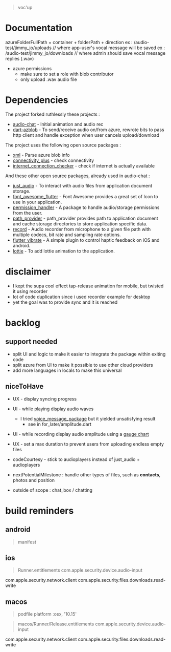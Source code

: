 > voc'up

# Documentation
azureFolderFullPath = container + folderPath + direction
ex : /audio-test/jimmy_jo/uploads // where app-user's vocal message will be saved
ex : /audio-test/jimmy_jo/downloads // where admin should save vocal message replies (.wav)

- azure permissions
  - make sure to set a role with blob contributor
  - only upload .wav audio file

# Dependencies
The project forked ruthlessly these projects : 

- [audio-chat](https://github.com/thecodepapaya/audio-chat) - Initial animation and audio rec
- [dart-azblob](https://github.com/kkazuo/dart-azblob) - To send/receive audio on/from azure, rewrote bits to pass http client and handle exception when user cancels upload/download

The project uses the following open source packages :

- [xml](https://pub.dev/packages/xml) - Parse azure blob info
- [connectivity_plus](https://pub.dev/packages/connectivity_plus) - check connectivity
- [internet_connection_checker](https://pub.dev/packages/internet_connection_checker) - check if internet is actually available

And these other open source packages, already used in audio-chat :

- [just_audio](https://pub.dev/packages/just_audio) - To interact with audio files from application document storage.
- [font_awesome_flutter](https://pub.dev/packages/font_awesome_flutter) - Font Awesome provides a great set of Icon to use in your application.
- [permission_handler](https://pub.dev/packages/permission_handler) - A package to handle audio/storage permissions from the user.
- [path_provider](https://pub.dev/packages/path_provider) - path_provider provides path to application document and cache storage directories to store application specific data.
- [record](https://pub.dev/packages/record) - Audio recorder from microphone to a given file path with multiple codecs, bit rate and sampling rate options.
- [flutter_vibrate](https://pub.dev/packages/flutter_vibrate) - A simple plugin to control haptic feedback on iOS and android.
- [lottie](https://pub.dev/packages/lottie) - To add lottie animation to the application.

# disclaimer
- I kept the supa cool effect tap-release animation for mobile, but twisted it using recorder
- lot of code duplication since i used recorder example for desktop
- yet the goal was to provide sync and it is reached

# backlog
## support needed
- split UI and logic to make it easier to integrate the package within exiting code
- split azure from UI to make it possible to use other cloud providers
- add more languages in locals to make this universal

## niceToHave 
- UX - display syncing progress
- UI - while playing display audio waves 
  - I tried [voice_message_package](https://pub.dev/packages/voice_message_package) but it yielded unsatisfying result
    - see in for_later/amplitude.dart
- UI - while recording display audio amplitude using a [gauge chart](https://github.com/GeekyAnts/GaugesFlutter)
- UX - set a max duration to prevent users from uploading endless empty files
- codeCourtesy - stick to audioplayers instead of just_audio + audioplayers

- nextPotentialMilestone : handle other types of files, such as __contacts__, photos and position
  
- outside of scope : chat_box / chatting

# build reminders
## android 
> manifest
<uses-permission android:name="android.permission.RECORD_AUDIO" />
<uses-permission android:name="android.permission.VIBRATE" />

## ios
> Runner.entitlements
<key>com.apple.security.device.audio-input</key>
<true/>
<key>com.apple.security.network.client</key>
<true/>
<key>com.apple.security.files.downloads.read-write</key>

## macos 
> podfile
platform :osx, '10.15'

> macos/Runner/Release.entitlements
<key>com.apple.security.device.audio-input</key>
<true/>
<key>com.apple.security.network.client</key>
<true/>
<key>com.apple.security.files.downloads.read-write</key>
<true/>